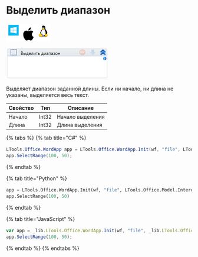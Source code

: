 # Выделить диапазон

![](<../../../.gitbook/assets/image (100) (1) (42).png>)

![](<../../../.gitbook/assets/image (91).png>)

Выделяет диапазон заданной длины. Если ни начало, ни длина не указаны, выделяется весь текст.

| Свойство | Тип   | Описание         |
| -------- | ----- | ---------------- |
| Начало   | Int32 | Начало выделения |
| Длина    | Int32 | Длина выделения  |

{% tabs %}
{% tab title="C#" %}
```csharp
LTools.Office.WordApp app = LTools.Office.WordApp.Init(wf, "file", LTools.Office.Model.InteropTypes.DX);
app.SelectRange(100, 50);
```
{% endtab %}

{% tab title="Python" %}
```python
app = LTools.Office.WordApp.Init(wf, "file", LTools.Office.Model.InteropTypes.DX)
app.SelectRange(100, 50)
```
{% endtab %}

{% tab title="JavaScript" %}
```javascript
var app = _lib.LTools.Office.WordApp.Init(wf, "file", _lib.LTools.Office.Model.InteropTypes.DX);
app.SelectRange(100, 50);
```
{% endtab %}
{% endtabs %}
